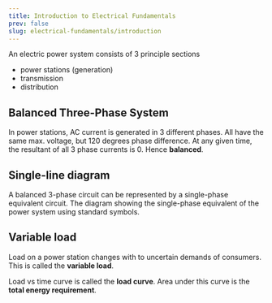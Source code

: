 ```yaml
---
title: Introduction to Electrical Fundamentals
prev: false
slug: electrical-fundamentals/introduction
---
```


An electric power system consists of 3 principle sections

- power stations (generation)
- transmission
- distribution

## Balanced Three-Phase System

In power stations, AC current is generated in 3 different phases. All have the
same max. voltage, but 120 degrees phase difference. At any given time, the
resultant of all 3 phase currents is 0. Hence **balanced**.

## Single-line diagram

A balanced 3-phase circuit can be represented by a single-phase equivalent
circuit. The diagram showing the single-phase equivalent of the power system
using standard symbols.

## Variable load

Load on a power station changes with to uncertain demands of consumers. This is
called the **variable load**.

Load vs time curve is called the **load curve**. Area under this curve is the
**total energy requirement**.

